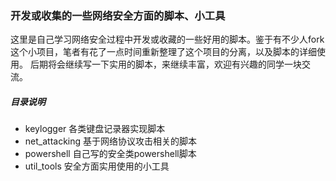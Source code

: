 ### 开发或收集的一些网络安全方面的脚本、小工具 

这里是自己学习网络安全过程中开发或收藏的一些好用的脚本。鉴于有不少人fork这个小项目，笔者有花了一点时间重新整理了这个项目的分离，以及脚本的详细使用。
后期将会继续写一下实用的脚本，来继续丰富，欢迎有兴趣的同学一块交流。

##### 目录说明

* keylogger  各类键盘记录器实现脚本
* net_attacking  基于网络协议攻击相关的脚本
* powershell  自己写的安全类powershell脚本
* util_tools  安全方面实用使用的小工具
